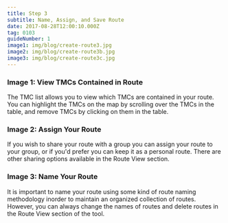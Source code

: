 ```yaml
---
title: Step 3
subtitle: Name, Assign, and Save Route
date: 2017-08-28T12:00:10.000Z
tag: 0103
guideNumber: 1
image1: img/blog/create-route3.jpg
image2: img/blog/create-route3b.jpg
image3: img/blog/create-route3c.jpg
---
```



### Image 1: View TMCs Contained in Route
The TMC list allows you to view which TMCs are contained in your route. You can highlight the TMCs on the map by scrolling over the TMCs in the table, and remove TMCs by clicking on them in the table.

### Image 2: Assign Your Route
If you wish to share your route with a group you can assign your route to your group, or if you'd prefer you can keep it as a personal route. There are other sharing options available in the Route View section.

### Image 3: Name Your Route
It is important to name your route using some kind of route naming methodology inorder to maintain an organized collection of routes. However, you can always change the names of routes and delete routes in the Route View section of the tool. 